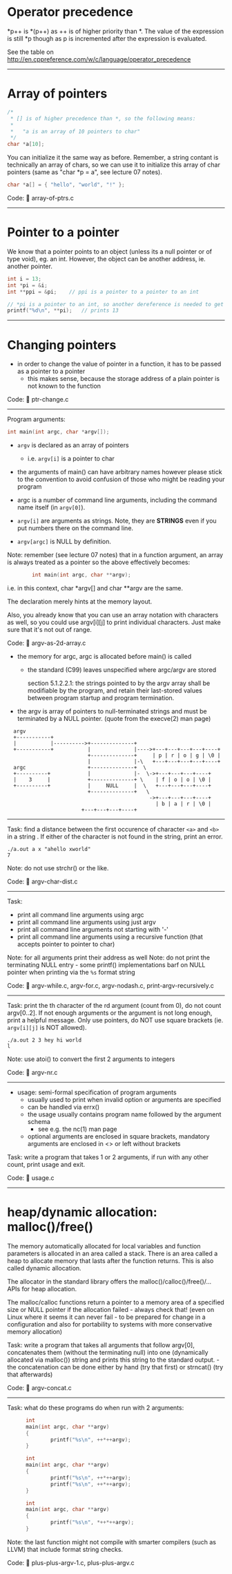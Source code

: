 
# Operator precedence

*p++ is *(p++) as ++ is of higher priority than *.  The value of the expression
is still *p though as p is incremented after the expression is evaluated.

See the table on http://en.cppreference.com/w/c/language/operator_precedence

-------------------------------------------------------------------------------

# Array of pointers

```C
/*
 * [] is of higher precedence than *, so the following means:
 *
 *	 "a is an array of 10 pointers to char"
 */
char *a[10];
```
You can initialize it the same way as before.  Remember, a string contant is
technically an array of chars, so we can use it to initialize this array of char
pointers (same as "char *p = a", see lecture 07 notes).
```C
char *a[] = { "hello", "world", "!" };
```
Code: :eyes: array-of-ptrs.c

-------------------------------------------------------------------------------

# Pointer to a pointer

We know that a pointer points to an object (unless its a null pointer or of type
void), eg. an int.  However, the object can be another address, ie. another
pointer.
```C
int i = 13;
int *pi = &i;
int **ppi = &pi;	// ppi is a pointer to a pointer to an int

// *pi is a pointer to an int, so another dereference is needed to get the value
printf("%d\n", **pi);	// prints 13
```
-------------------------------------------------------------------------------

# Changing pointers

  - in order to change the value of pointer in a function, it has to be
    passed as a pointer to a pointer
    - this makes sense, because the storage address of a plain pointer is not
      known to the function

Code: :eyes: ptr-change.c

-------------------------------------------------------------------------------

Program arguments:
```C
int main(int argc, char *argv[]);
```
  - `argv` is declared as an array of pointers
    - i.e. `argv[i]` is a pointer to char
  - the arguments of main() can have arbitrary names however please stick
    to the convention to avoid confusion of those who might be reading your
    program

  - argc is a number of command line arguments, including the command name
    itself (in `argv[0]`).

  - `argv[i]` are arguments as strings.  Note, they are **STRINGS** even if you put
    numbers there on the command line.

  - `argv[argc]` is NULL by definition.

Note: remember (see lecture 07 notes) that in a function argument, an array is
      always treated as a pointer so the above effectively becomes:
```C
        int main(int argc, char **argv);
```
  i.e. in this context, char *argv[] and char **argv are the same.

  The declaration merely hints at the memory layout.

Also, you already know that you can use an array notation with characters as
well, so you could use argv[i][j] to print individual characters.  Just make
sure that it's not out of range.

Code: :eyes: argv-as-2d-array.c


- the memory for argc, argc is allocated before main() is called
  - the standard (C99) leaves unspecified where argc/argv are stored

    section 5.1.2.2.1: the strings pointed to by the argv array shall be
    modifiable by the program, and retain their last-stored values between
    program startup and program termination.

- the argv is array of pointers to null-terminated strings and must be
  terminated by a NULL pointer. (quote from the execve(2) man page)

```
  argv
  +-----------+
  |           |---------->+--------------+
  +-----------+           |              |---->+---+---+---+---+----+
                          +--------------+     | p | r | o | g | \0 |
                          |              |-\   +---+---+---+---+----+
  argc                    +--------------+  \
  +----------+            |              |-  \->+---+---+---+----+
  |    3     |            +--------------+ \    | f | o | o | \0 |
  +----------+            |     NULL     |  \   +---+---+---+----+
                          +--------------+   \
                                              ->+---+---+---+----+
                                                | b | a | r | \0 |
						+---+---+---+----+
```

-------------------------------------------------------------------------------

Task: find a distance between the first occurence of character `<a>` and `<b>` in a
string <string>.  If either of the character is not found in the string, print
an error.
```
./a.out a x "ahello xworld"
7
```
Note: do not use strchr() or the like.

Code: :eyes: argv-char-dist.c

-------------------------------------------------------------------------------

Task: 

  - print all command line arguments using argc
  - print all command line arguments using just argv
  - print all command line arguments not starting with '-'
  - print all command line arguments using a recursive function (that accepts pointer to pointer to char)

Note: for all arguments print their address as well
Note: do not print the terminating NULL entry
      - some printf() implementations barf on NULL pointer when printing
        via the `%s` format string

Code: :eyes: argv-while.c, argv-for.c, argv-nodash.c, print-argv-recursively.c

-------------------------------------------------------------------------------

Task: print the <n>th character of the <r>rd argument (count from 0), do not
count argv[0..2].  If not enough arguments or the argument is not long enough,
print a helpful message.  Only use pointers, do NOT use square brackets (ie.
`argv[i][j]` is NOT allowed).
```
./a.out 2 3 hey hi world
l
```
Note: use atoi() to convert the first 2 arguments to integers

Code: :eyes: argv-nr.c

-------------------------------------------------------------------------------

- usage: semi-formal specification of program arguments
  - usually used to print when invalid option or arguments are specified
  - can be handled via errx()
  - the usage usually contains program name followed by the argument schema
    - see e.g. the nc(1) man page
  - optional arguments are enclosed in square brackets, mandatory arguments
    are enclosed in <> or left without brackets

Task: write a program that takes 1 or 2 arguments, if run with any other count,
      print usage and exit.

Code: :eyes: usage.c

-------------------------------------------------------------------------------

# heap/dynamic allocation: malloc()/free()

The memory automatically allocated for local variables and function parameters
is allocated in an area called a stack. There is an area called a heap to
allocate memory that lasts after the function returns. This is also called
dynamic allocation.

The allocator in the standard library offers the malloc()/calloc()/free()/...
APIs for heap allocation.

The malloc/calloc functions return a pointer to a memory area of a specified
size or NULL pointer if the allocation failed - always check that!  (even on
Linux where it seems it can never fail - to be prepared for change in a
configuration and also for portability to systems with more conservative memory
allocation)

Task: write a program that takes all arguments that follow argv[0], concatenates
      them (without the terminating null) into one (dynamically allocated via
      malloc()) string and prints this string to the standard output.
      - the concatenation can be done either by hand (try that first)
        or strncat() (try that afterwards)

Code: :eyes: argv-concat.c

-------------------------------------------------------------------------------

Task: what do these programs do when run with 2 arguments:
```C
      int
      main(int argc, char **argv)
      {
              printf("%s\n", ++*++argv);
      }

      int
      main(int argc, char **argv)
      {
              printf("%s\n", ++*++argv);
              printf("%s\n", ++*++argv);
      }

      int
      main(int argc, char **argv)
      {
              printf("%s\n", *++*++argv);
      }
```
Note: the last function might not compile with smarter compilers (such as LLVM)
      that include format string checks.

Code: :eyes: plus-plus-argv-1.c, plus-plus-argv.c

